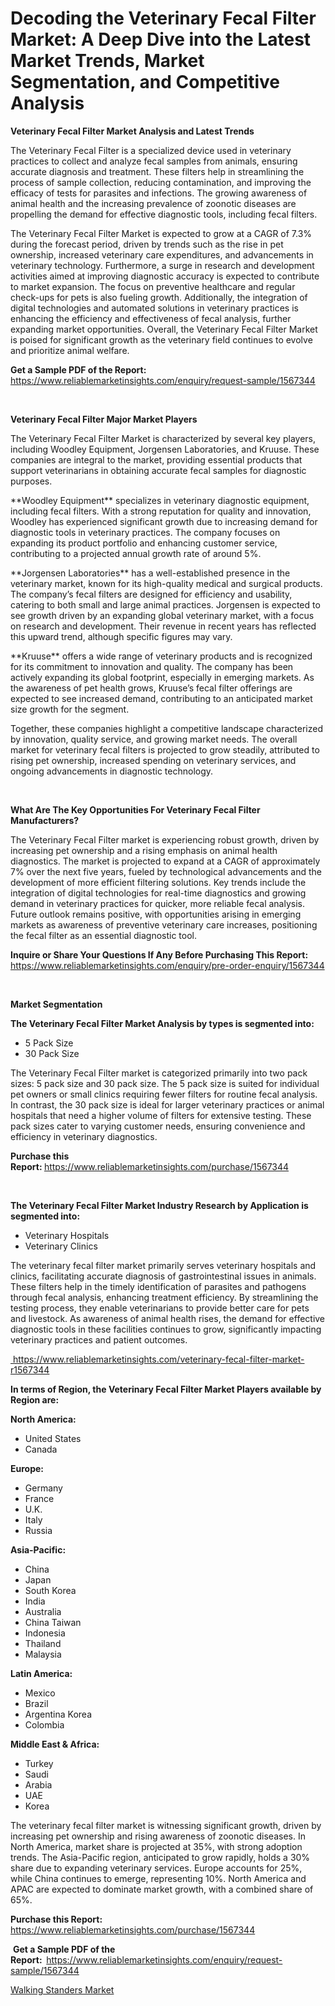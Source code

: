 <p><h1>Decoding the Veterinary Fecal Filter Market: A Deep Dive into the Latest Market Trends, Market Segmentation, and Competitive Analysis</h1></p><p><strong>Veterinary Fecal Filter Market Analysis and Latest Trends</strong></p>
<p><p>The Veterinary Fecal Filter is a specialized device used in veterinary practices to collect and analyze fecal samples from animals, ensuring accurate diagnosis and treatment. These filters help in streamlining the process of sample collection, reducing contamination, and improving the efficacy of tests for parasites and infections. The growing awareness of animal health and the increasing prevalence of zoonotic diseases are propelling the demand for effective diagnostic tools, including fecal filters.</p><p>The Veterinary Fecal Filter Market is expected to grow at a CAGR of 7.3% during the forecast period, driven by trends such as the rise in pet ownership, increased veterinary care expenditures, and advancements in veterinary technology. Furthermore, a surge in research and development activities aimed at improving diagnostic accuracy is expected to contribute to market expansion. The focus on preventive healthcare and regular check-ups for pets is also fueling growth. Additionally, the integration of digital technologies and automated solutions in veterinary practices is enhancing the efficiency and effectiveness of fecal analysis, further expanding market opportunities. Overall, the Veterinary Fecal Filter Market is poised for significant growth as the veterinary field continues to evolve and prioritize animal welfare.</p></p>
<p><strong>Get a Sample PDF of the Report:&nbsp;</strong> <a href="https://www.reliablemarketinsights.com/enquiry/request-sample/1567344?utm_campaign=2529&utm_medium=2&utm_source=Github&utm_content=ia&utm_term=23032025&utm_id=veterinary-fecal-filter">https://www.reliablemarketinsights.com/enquiry/request-sample/1567344</a></p>
<p>&nbsp;</p>
<p><strong>Veterinary Fecal Filter Major Market Players</strong></p>
<p><p>The Veterinary Fecal Filter Market is characterized by several key players, including Woodley Equipment, Jorgensen Laboratories, and Kruuse. These companies are integral to the market, providing essential products that support veterinarians in obtaining accurate fecal samples for diagnostic purposes.</p><p>**Woodley Equipment** specializes in veterinary diagnostic equipment, including fecal filters. With a strong reputation for quality and innovation, Woodley has experienced significant growth due to increasing demand for diagnostic tools in veterinary practices. The company focuses on expanding its product portfolio and enhancing customer service, contributing to a projected annual growth rate of around 5%.</p><p>**Jorgensen Laboratories** has a well-established presence in the veterinary market, known for its high-quality medical and surgical products. The company’s fecal filters are designed for efficiency and usability, catering to both small and large animal practices. Jorgensen is expected to see growth driven by an expanding global veterinary market, with a focus on research and development. Their revenue in recent years has reflected this upward trend, although specific figures may vary.</p><p>**Kruuse** offers a wide range of veterinary products and is recognized for its commitment to innovation and quality. The company has been actively expanding its global footprint, especially in emerging markets. As the awareness of pet health grows, Kruuse’s fecal filter offerings are expected to see increased demand, contributing to an anticipated market size growth for the segment.</p><p>Together, these companies highlight a competitive landscape characterized by innovation, quality service, and growing market needs. The overall market for veterinary fecal filters is projected to grow steadily, attributed to rising pet ownership, increased spending on veterinary services, and ongoing advancements in diagnostic technology.</p></p>
<p>&nbsp;</p>
<p><strong>What Are The Key Opportunities For Veterinary Fecal Filter Manufacturers?</strong></p>
<p><p>The Veterinary Fecal Filter market is experiencing robust growth, driven by increasing pet ownership and a rising emphasis on animal health diagnostics. The market is projected to expand at a CAGR of approximately 7% over the next five years, fueled by technological advancements and the development of more efficient filtering solutions. Key trends include the integration of digital technologies for real-time diagnostics and growing demand in veterinary practices for quicker, more reliable fecal analysis. Future outlook remains positive, with opportunities arising in emerging markets as awareness of preventive veterinary care increases, positioning the fecal filter as an essential diagnostic tool.</p></p>
<p><strong>Inquire or Share Your Questions If Any Before Purchasing This Report:</strong> <a href="https://www.reliablemarketinsights.com/enquiry/pre-order-enquiry/1567344?utm_campaign=2529&utm_medium=2&utm_source=Github&utm_content=ia&utm_term=23032025&utm_id=veterinary-fecal-filter">https://www.reliablemarketinsights.com/enquiry/pre-order-enquiry/1567344</a></p>
<p>&nbsp;</p>
<p><strong>Market Segmentation</strong></p>
<p><strong>The Veterinary Fecal Filter Market Analysis by types is segmented into:</strong></p>
<p><ul><li>5 Pack Size</li><li>30 Pack Size</li></ul></p>
<p><p>The Veterinary Fecal Filter market is categorized primarily into two pack sizes: 5 pack size and 30 pack size. The 5 pack size is suited for individual pet owners or small clinics requiring fewer filters for routine fecal analysis. In contrast, the 30 pack size is ideal for larger veterinary practices or animal hospitals that need a higher volume of filters for extensive testing. These pack sizes cater to varying customer needs, ensuring convenience and efficiency in veterinary diagnostics.</p></p>
<p><strong>Purchase this Report:&nbsp;</strong><a href="https://www.reliablemarketinsights.com/purchase/1567344?utm_campaign=2529&utm_medium=2&utm_source=Github&utm_content=ia&utm_term=23032025&utm_id=veterinary-fecal-filter">https://www.reliablemarketinsights.com/purchase/1567344</a></p>
<p>&nbsp;</p>
<p><strong>The Veterinary Fecal Filter Market Industry Research by Application is segmented into:</strong></p>
<p><ul><li>Veterinary Hospitals</li><li>Veterinary Clinics</li></ul></p>
<p><p>The veterinary fecal filter market primarily serves veterinary hospitals and clinics, facilitating accurate diagnosis of gastrointestinal issues in animals. These filters help in the timely identification of parasites and pathogens through fecal analysis, enhancing treatment efficiency. By streamlining the testing process, they enable veterinarians to provide better care for pets and livestock. As awareness of animal health rises, the demand for effective diagnostic tools in these facilities continues to grow, significantly impacting veterinary practices and patient outcomes.</p></p>
<p><a href="https://www.reliablemarketinsights.com/veterinary-fecal-filter-market-r1567344?utm_campaign=2529&utm_medium=2&utm_source=Github&utm_content=ia&utm_term=23032025&utm_id=veterinary-fecal-filter">&nbsp;https://www.reliablemarketinsights.com/veterinary-fecal-filter-market-r1567344</a></p>
<p><strong>In terms of Region, the Veterinary Fecal Filter Market Players available by Region are:</strong></p>
<p>
    <p> <strong> North America: </strong>
        <ul>
            <li>United States</li>
            <li>Canada</li>
        </ul>
        </p> 
    <p> <strong> Europe: </strong>
        <ul>
            <li>Germany</li>
            <li>France</li>
            <li>U.K.</li>
            <li>Italy</li>
            <li>Russia</li>
        </ul>
        </p> 
    <p> <strong> Asia-Pacific: </strong>
        <ul>
            <li>China</li>
            <li>Japan</li>
            <li>South Korea</li>
            <li>India</li>
            <li>Australia</li>
            <li>China Taiwan</li>
            <li>Indonesia</li>
            <li>Thailand</li>
            <li>Malaysia</li>
        </ul>
        </p> 
    <p> <strong> Latin America: </strong>
        <ul>
            <li>Mexico</li>
            <li>Brazil</li>
            <li>Argentina Korea</li>
            <li>Colombia</li>
        </ul>
        </p> 
    <p> <strong> Middle East & Africa: </strong>
        <ul>
            <li>Turkey</li>
            <li>Saudi</li>
            <li>Arabia</li>
            <li>UAE</li>
            <li>Korea</li>
        </ul>
    </p>
    </p>
<p><p>The veterinary fecal filter market is witnessing significant growth, driven by increasing pet ownership and rising awareness of zoonotic diseases. In North America, market share is projected at 35%, with strong adoption trends. The Asia-Pacific region, anticipated to grow rapidly, holds a 30% share due to expanding veterinary services. Europe accounts for 25%, while China continues to emerge, representing 10%. North America and APAC are expected to dominate market growth, with a combined share of 65%.</p></p>
<p><strong>Purchase this Report: </strong><a href="https://www.reliablemarketinsights.com/purchase/1567344?utm_campaign=2529&utm_medium=2&utm_source=Github&utm_content=ia&utm_term=23032025&utm_id=veterinary-fecal-filter">https://www.reliablemarketinsights.com/purchase/1567344</a></p>
<p>&nbsp;<strong>Get a Sample PDF of the Report:&nbsp;&nbsp;</strong><a href="https://www.reliablemarketinsights.com/enquiry/request-sample/1567344?utm_campaign=2529&utm_medium=2&utm_source=Github&utm_content=ia&utm_term=23032025&utm_id=veterinary-fecal-filter">https://www.reliablemarketinsights.com/enquiry/request-sample/1567344</a></p>
<p><strong></strong></p>
<p><p><a href="https://github.com/akaalahk/Market-Research-Report-List-1/blob/main/walking-standers-market.md?utm_campaign=2529&utm_medium=2&utm_source=Github&utm_content=ia&utm_term=23032025&utm_id=veterinary-fecal-filter">Walking Standers Market</a></p></p>